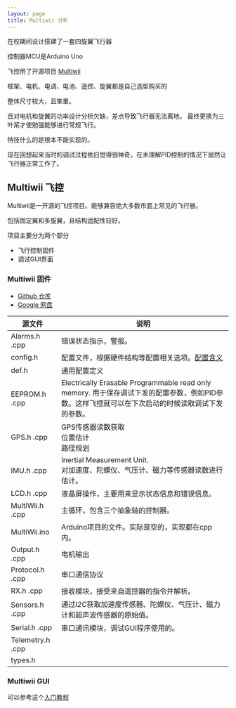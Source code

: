 ```yaml
---
layout: page
title: Multiwii 分析
---
```


<!---
版本    日期    作者    描述
v1.0    2019.06.13  lous    文件创建

-->

在校期间设计搭建了一套四旋翼飞行器

控制器MCU是Arduino Uno

飞控用了开源项目 [Multiwii](http://www.multiwii.com/wiki/?title=Main_Page)

框架、电机、电调、电池、遥控、旋翼都是自己选型购买的

整体尺寸较大，且笨重。

且对电机和旋翼的功率设计分析欠缺，差点导致飞行器无法离地。
最终更换为三叶桨才使勉强能够进行常规飞行。

特技什么的是根本不能实现的。

现在回想起来当时的调试过程依旧觉得很神奇，在未理解PID控制的情况下居然让飞行器正常工作了。

## Multiwii 飞控

Multiwii是一开源的飞控项目。能够兼容绝大多数市面上常见的飞行器。

包括固定翼和多旋翼，且结构适配性较好。

项目主要分为两个部分

- 飞行控制固件
- 调试GUI界面

### Multiwii 固件

- [Github 仓库](https://github.com/multiwii/multiwii-firmware) 
- [Google 网盘](https://code.google.com/archive/p/multiwii/)


|源文件|说明|
--|--
Alarms.h .cpp|错误状态指示，警报。
config.h | 配置文件，根据硬件结构等配置相关选项。[配置含义](https://www.cnblogs.com/Tranquilty/p/4848853.html)
def.h | 通用配置定义
EEPROM.h .cpp |Electrically Erasable Programmable read only memory. 用于保存调试下发的配置参数，例如PID参数。这样飞控就可以在下次启动的时候读取调试下发的参数。
GPS.h .cpp | GPS传感器读数获取 <br> 位置估计 <br> 路径规划
IMU.h .cpp | Inertial Measurement Unit.<br> 对加速度、陀螺仪、气压计、磁力等传感器读数进行估计。
LCD.h .cpp |液晶屏操作，主要用来显示状态信息和错误信息。
MultiWii.h .cpp |主循环，包含三个抽象轴的控制器。
MultiWii.ino | Arduino项目的文件。实际是空的，实现都在cpp内。
Output.h .cpp | 电机输出
Protocol.h .cpp | 串口通信协议
RX.h .cpp | 接收模块，接受来自遥控器的指令并解析。
Sensors.h .cpp | 通过*I2C*获取加速度传感器、陀螺仪、气压计、磁力计和超声波传感器的原始值。
Serial.h .cpp | 串口通讯模块，调试GUI程序使用的。
Telemetry.h .cpp | 
types.h|


### Multiwii GUI 

可以参考这个[入门教程](https://blog.csdn.net/yjy728/article/details/69934993)

